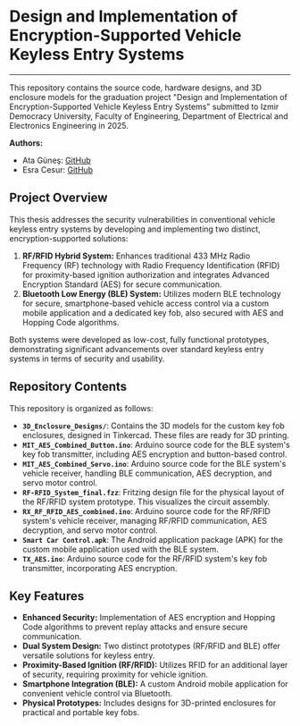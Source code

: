 # Design and Implementation of Encryption-Supported Vehicle Keyless Entry Systems

---

This repository contains the source code, hardware designs, and 3D enclosure models for the graduation project "Design and Implementation of Encryption-Supported Vehicle Keyless Entry Systems" submitted to Izmir Democracy University, Faculty of Engineering, Department of Electrical and Electronics Engineering in 2025.

**Authors:** 
- Ata Güneş: [GitHub](https://github.com/AtaGn) 
- Esra Cesur: [GitHub](https://github.com/esracesur4)

## Project Overview

This thesis addresses the security vulnerabilities in conventional vehicle keyless entry systems by developing and implementing two distinct, encryption-supported solutions:

1.  **RF/RFID Hybrid System:** Enhances traditional 433 MHz Radio Frequency (RF) technology with Radio Frequency Identification (RFID) for proximity-based ignition authorization and integrates Advanced Encryption Standard (AES) for secure communication.
2.  **Bluetooth Low Energy (BLE) System:** Utilizes modern BLE technology for secure, smartphone-based vehicle access control via a custom mobile application and a dedicated key fob, also secured with AES and Hopping Code algorithms.

Both systems were developed as low-cost, fully functional prototypes, demonstrating significant advancements over standard keyless entry systems in terms of security and usability.

## Repository Contents

This repository is organized as follows:

* **`3D_Enclosure_Designs/`**: Contains the 3D models for the custom key fob enclosures, designed in Tinkercad. These files are ready for 3D printing.
* **`MIT_AES_Combined_Button.ino`**: Arduino source code for the BLE system's key fob transmitter, including AES encryption and button-based control.
* **`MIT_AES_Combined_Servo.ino`**: Arduino source code for the BLE system's vehicle receiver, handling BLE communication, AES decryption, and servo motor control.
* **`RF-RFID_System_final.fzz`**: Fritzing design file for the physical layout of the RF/RFID system prototype. This visualizes the circuit assembly.
* **`RX_RF_RFID_AES_combined.ino`**: Arduino source code for the RF/RFID system's vehicle receiver, managing RF/RFID communication, AES decryption, and servo motor control.
* **`Smart Car Control.apk`**: The Android application package (APK) for the custom mobile application used with the BLE system.
* **`TX_AES.ino`**: Arduino source code for the RF/RFID system's key fob transmitter, incorporating AES encryption.

## Key Features

* **Enhanced Security:** Implementation of AES encryption and Hopping Code algorithms to prevent replay attacks and ensure secure communication.
* **Dual System Design:** Two distinct prototypes (RF/RFID and BLE) offer versatile solutions for keyless entry.
* **Proximity-Based Ignition (RF/RFID):** Utilizes RFID for an additional layer of security, requiring proximity for vehicle ignition.
* **Smartphone Integration (BLE):** A custom Android mobile application for convenient vehicle control via Bluetooth.
* **Physical Prototypes:** Includes designs for 3D-printed enclosures for practical and portable key fobs.

